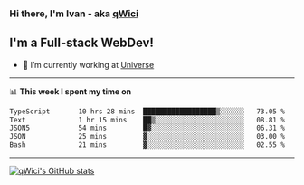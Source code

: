 ### Hi there, I'm Ivan - aka [qWici][website]

## I'm a Full-stack WebDev!
- 🔭 I’m currently working at [Universe][universe]

---

📊 **This week I spent my time on**
<!--START_SECTION:waka-->

```txt
TypeScript       10 hrs 28 mins  ██████████████████▒░░░░░░   73.05 %
Text             1 hr 15 mins    ██▒░░░░░░░░░░░░░░░░░░░░░░   08.81 %
JSON5            54 mins         █▓░░░░░░░░░░░░░░░░░░░░░░░   06.31 %
JSON             25 mins         ▓░░░░░░░░░░░░░░░░░░░░░░░░   03.00 %
Bash             21 mins         ▓░░░░░░░░░░░░░░░░░░░░░░░░   02.55 %
```

<!--END_SECTION:waka-->

---

[![qWici's GitHub stats](https://github-readme-stats.vercel.app/api?username=qWici)](https://github.com/qWici/github-readme-stats)

[website]: https://devkucher.com
[twitter]: https://twitter.com/KucherDev
[linkedin]: https://www.linkedin.com/in/ivankucher
[universe]: https://universeapps.limited
